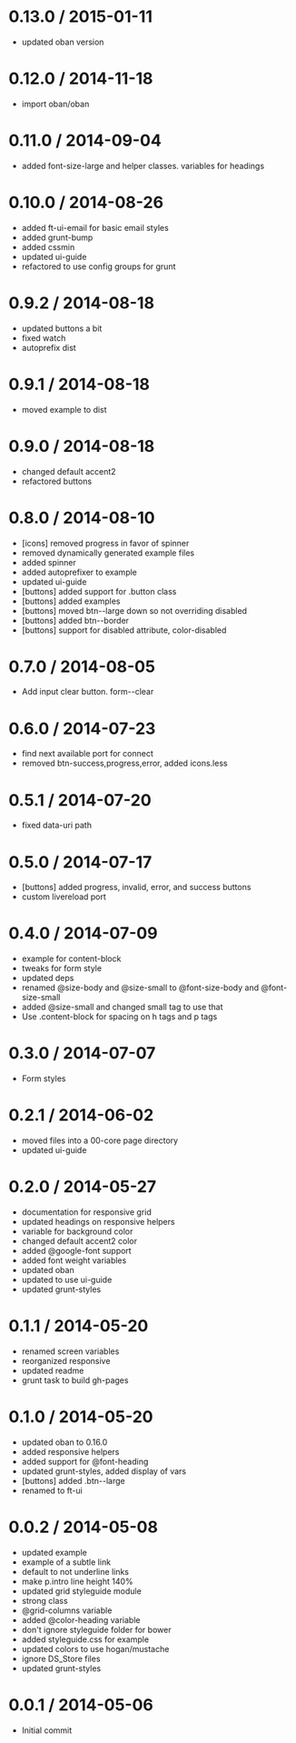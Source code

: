 
0.13.0 / 2015-01-11 
==================

  * updated oban version

0.12.0 / 2014-11-18 
==================

  * import oban/oban

0.11.0 / 2014-09-04 
==================

  * added font-size-large and helper classes.  variables for headings

0.10.0 / 2014-08-26 
==================

  * added ft-ui-email for basic email styles
  * added grunt-bump
  * added cssmin
  * updated ui-guide
  * refactored to use config groups for grunt

0.9.2 / 2014-08-18 
==================

  * updated buttons a bit
  * fixed watch
  * autoprefix dist

0.9.1 / 2014-08-18 
==================

  * moved example to dist

0.9.0 / 2014-08-18 
==================

  * changed default accent2
  * refactored buttons

0.8.0 / 2014-08-10 
==================

  * [icons] removed progress in favor of spinner
  * removed dynamically generated example files
  * added spinner
  * added autoprefixer to example
  * updated ui-guide
  * [buttons] added support for .button class
  * [buttons] added examples
  * [buttons] moved btn--large down so not overriding disabled
  * [buttons] added btn--border
  * [buttons] support for disabled attribute, color-disabled

0.7.0 / 2014-08-05 
==================

  * Add input clear button.  form--clear

0.6.0 / 2014-07-23 
==================

  * find next available port for connect
  * removed btn-success,progress,error, added icons.less

0.5.1 / 2014-07-20 
==================

  * fixed data-uri path

0.5.0 / 2014-07-17 
==================

  * [buttons] added progress, invalid, error, and success buttons
  * custom livereload port

0.4.0 / 2014-07-09 
==================

  * example for content-block
  * tweaks for form style
  * updated deps
  * renamed @size-body and @size-small to @font-size-body and @font-size-small
  * added @size-small and changed small tag to use that
  * Use .content-block for spacing on h tags and p tags

0.3.0 / 2014-07-07 
==================

  * Form styles

0.2.1 / 2014-06-02 
==================

  * moved files into a 00-core page directory
  * updated ui-guide

0.2.0 / 2014-05-27 
==================

  * documentation for responsive grid
  * updated headings on responsive helpers
  * variable for background color
  * changed default accent2 color
  * added @google-font support
  * added font weight variables
  * updated oban
  * updated to use ui-guide
  * updated grunt-styles

0.1.1 / 2014-05-20 
==================

  * renamed screen variables
  * reorganized responsive
  * updated readme
  * grunt task to build gh-pages

0.1.0 / 2014-05-20 
==================

  * updated oban to 0.16.0
  * added responsive helpers
  * added support for @font-heading
  * updated grunt-styles, added display of vars
  * [buttons] added .btn--large
  * renamed to ft-ui

0.0.2 / 2014-05-08 
==================

  * updated example
  * example of a subtle link
  * default to not underline links
  * make p.intro line height 140%
  * updated grid styleguide module
  * strong class
  * @grid-columns variable
  * added @color-heading variable
  * don't ignore styleguide folder for bower
  * added styleguide.css for example
  * updated colors to use hogan/mustache
  * ignore DS_Store files
  * updated grunt-styles

0.0.1 / 2014-05-06 
==================

  * Initial commit

